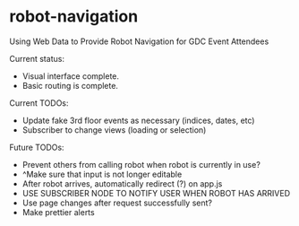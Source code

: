 # robot-navigation
Using Web Data to Provide Robot Navigation for GDC Event Attendees

Current status:
* Visual interface complete.
* Basic routing is complete.

Current TODOs:
* Update fake 3rd floor events as necessary (indices, dates, etc)
* Subscriber to change views (loading or selection)

Future TODOs:
* Prevent others from calling robot when robot is currently in use?
* ^Make sure that input is not longer editable
* After robot arrives, automatically redirect (?) on app.js
* USE SUBSCRIBER NODE TO NOTIFY USER WHEN ROBOT HAS ARRIVED
* Use page changes after request successfully sent?
* Make prettier alerts
